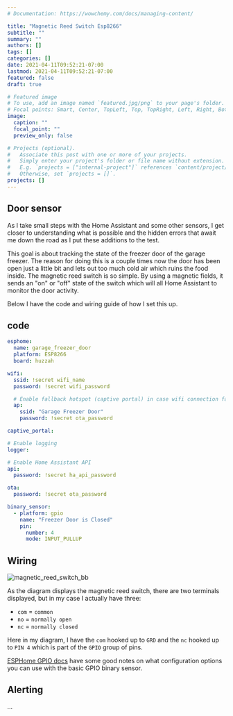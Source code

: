 ```yaml
---
# Documentation: https://wowchemy.com/docs/managing-content/

title: "Magnetic Reed Switch Esp8266"
subtitle: ""
summary: ""
authors: []
tags: []
categories: []
date: 2021-04-11T09:52:21-07:00
lastmod: 2021-04-11T09:52:21-07:00
featured: false
draft: true

# Featured image
# To use, add an image named `featured.jpg/png` to your page's folder.
# Focal points: Smart, Center, TopLeft, Top, TopRight, Left, Right, BottomLeft, Bottom, BottomRight.
image:
  caption: ""
  focal_point: ""
  preview_only: false

# Projects (optional).
#   Associate this post with one or more of your projects.
#   Simply enter your project's folder or file name without extension.
#   E.g. `projects = ["internal-project"]` references `content/project/deep-learning/index.md`.
#   Otherwise, set `projects = []`.
projects: []
---
```


## Door sensor

As I take small steps with the Home Assistant and some other sensors, I get closer to understanding what is possible and the hidden errors that await me down the road as I put these additions to the test.

This goal is about tracking the state of the freezer door of the garage freezer. The reason for doing this is a couple times now the door has been open just a little bit and lets out too much cold air which ruins the food inside. The magnetic reed switch is so simple. By using a magnetic fields, it sends an "on" or "off" state of the switch which will all Home Assistant to monitor the door activity.

Below I have the code and wiring guide of how I set this up.

## code

```yaml
esphome:
  name: garage_freezer_door
  platform: ESP8266
  board: huzzah

wifi:
  ssid: !secret wifi_name
  password: !secret wifi_password

  # Enable fallback hotspot (captive portal) in case wifi connection fails
  ap:
    ssid: "Garage Freezer Door"
    password: !secret ota_password

captive_portal:

# Enable logging
logger:

# Enable Home Assistant API
api:
  password: !secret ha_api_password

ota:
  password: !secret ota_password

binary_sensor:
  - platform: gpio
    name: "Freezer Door is Closed"
    pin:
      number: 4
      mode: INPUT_PULLUP
```

## Wiring

![magnetic_reed_switch_bb](/media/magnetic_reed_switch_bb.png)

As the diagram displays the magnetic reed switch, there are two terminals displayed, but in my case I actually have three:

* `com` = `common`
* `no` = `normally open`
* `nc` = `normally closed`

Here in my diagram, I have the `com` hooked up to `GRD` and the `nc` hooked up to `PIN 4` which is part of the `GPIO` group of pins.

[ESPHome GPIO docs](https://esphome.io/components/binary_sensor/gpio.html?highlight=gpio) have some good notes on what configuration options you can use with the basic GPIO binary sensor.

## Alerting

...
